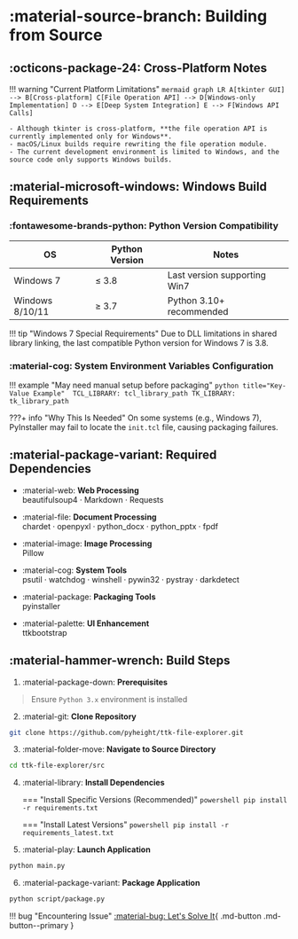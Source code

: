 # :material-source-branch: Building from Source

## :octicons-package-24: Cross-Platform Notes

!!! warning "Current Platform Limitations"
    ```mermaid
    graph LR
        A[tkinter GUI] --> B[Cross-platform]
        C[File Operation API] --> D[Windows-only Implementation]
        D --> E[Deep System Integration]
        E --> F[Windows API Calls]
    ```
    
    - Although tkinter is cross-platform, **the file operation API is currently implemented only for Windows**.
    - macOS/Linux builds require rewriting the file operation module.
    - The current development environment is limited to Windows, and the source code only supports Windows builds.

## :material-microsoft-windows: Windows Build Requirements

### :fontawesome-brands-python: Python Version Compatibility

| OS             | Python Version | Notes                      |
|----------------|----------------|----------------------------|
| Windows 7      | ≤ 3.8          | Last version supporting Win7 |
| Windows 8/10/11| ≥ 3.7          | Python 3.10+ recommended    |

!!! tip "Windows 7 Special Requirements"
    Due to DLL limitations in shared library linking, the last compatible Python version for Windows 7 is 3.8.

### :material-cog: System Environment Variables Configuration

!!! example "May need manual setup before packaging"
    ```python title="Key-Value Example" 
    TCL_LIBRARY: tcl_library_path
    TK_LIBRARY: tk_library_path
    ```

???+ info "Why This Is Needed"
    On some systems (e.g., Windows 7), PyInstaller may fail to locate the `init.tcl` file, causing packaging failures.

## :material-package-variant: Required Dependencies

<div class="grid cards" markdown>

- :material-web: **Web Processing**  
beautifulsoup4 · Markdown · Requests

- :material-file: **Document Processing**  
chardet · openpyxl · python_docx · python_pptx · fpdf

- :material-image: **Image Processing**  
Pillow

- :material-cog: **System Tools**  
psutil · watchdog · winshell · pywin32 · pystray · darkdetect

- :material-package: **Packaging Tools**  
pyinstaller

- :material-palette: **UI Enhancement**  
ttkbootstrap

</div>

## :material-hammer-wrench: Build Steps

1. :material-package-down: **Prerequisites**  
> Ensure `Python 3.x` environment is installed

2. :material-git: **Clone Repository**
```bash
git clone https://github.com/pyheight/ttk-file-explorer.git
```

3. :material-folder-move: **Navigate to Source Directory**
```bash
cd ttk-file-explorer/src
```

4. :material-library: **Install Dependencies**

	=== "Install Specific Versions (Recommended)"
        ```powershell
        pip install -r requirements.txt
        ```

	=== "Install Latest Versions"
        ```powershell
        pip install -r requirements_latest.txt
        ```

5. :material-play: **Launch Application**
```bash
python main.py
```

6. :material-package-variant: **Package Application**
```bash
python script/package.py
```

!!! bug "Encountering Issue"
	[:material-bug: Let's Solve It](../../community/issue-reporting/){ .md-button .md-button--primary }
